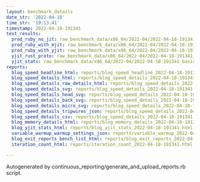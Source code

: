```yaml
---
layout: benchmark_details
date_str: '2022-04-18'
time_str: '19:13:41'
timestamp: 2022-04-18-191341
test_results:
  prod_ruby_no_jit: raw_benchmark_data/x86_64/2022-04/2022-04-18-191341_basic_benchmark_prod_ruby_no_jit.json
  prod_ruby_with_mjit: raw_benchmark_data/x86_64/2022-04/2022-04-18-191341_basic_benchmark_prod_ruby_with_mjit.json
  prod_ruby_with_yjit: raw_benchmark_data/x86_64/2022-04/2022-04-18-191341_basic_benchmark_prod_ruby_with_yjit.json
  yjit_rust_proto: raw_benchmark_data/x86_64/2022-04/2022-04-18-191341_basic_benchmark_yjit_rust_proto.json
  yjit_stats: raw_benchmark_data/x86_64/2022-04/2022-04-18-191341_basic_benchmark_yjit_stats.json
reports:
  blog_speed_headline_html: reports/blog_speed_headline_2022-04-18-191341.html
  blog_speed_details_html: reports/blog_speed_details_2022-04-18-191341.html
  blog_speed_details_raw_details_html: reports/blog_speed_details_2022-04-18-191341.raw_details.html
  blog_speed_details_svg: reports/blog_speed_details_2022-04-18-191341.svg
  blog_speed_details_head_svg: reports/blog_speed_details_2022-04-18-191341.head.svg
  blog_speed_details_back_svg: reports/blog_speed_details_2022-04-18-191341.back.svg
  blog_speed_details_micro_svg: reports/blog_speed_details_2022-04-18-191341.micro.svg
  blog_speed_details_tripwires_json: reports/blog_speed_details_2022-04-18-191341.tripwires.json
  blog_speed_details_csv: reports/blog_speed_details_2022-04-18-191341.csv
  blog_memory_details_html: reports/blog_memory_details_2022-04-18-191341.html
  blog_yjit_stats_html: reports/blog_yjit_stats_2022-04-18-191341.html
  variable_warmup_warmup_settings_json: reports/variable_warmup_2022-04-18-191341.warmup_settings.json
  blog_exit_reports_bench_list_html: reports/blog_exit_reports_2022-04-18-191341.bench_list.html
  iteration_count_html: reports/iteration_count_2022-04-18-191341.html

---
```

Autogenerated by continuous_reporting/generate_and_upload_reports.rb script.
